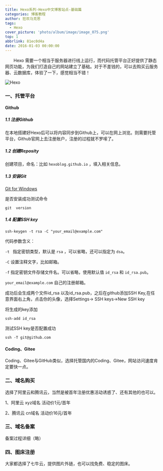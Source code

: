 ```yaml
---
title: Hexo系列-Hexo中文博客站点-基础篇
categories: 博客教程
author: 狂欢马克思
tags:
  - Hexo
cover_picture: 'photo/album/image/image_075.png'
top: 1
abbrlink: 81ec0d4a
date: 2016-01-03 00:00:00
---
```


&emsp;&emsp;Hexo 需要一个相当于服务器进行线上运行，而代码托管平台正好提供了静态网页功能，为我们打造自己的网站建立了基础。对于不差钱的，可以去购买云服务器、云数据库，体验了一下，感觉相当不错！

<!-- more -->

![Hexo](/photo/album/image_082.png "Hexo中文博客站点-基础篇")


### 一、托管平台

#### Github
 
##### 1.1 注册Github

在本地搭建好Hexo后可以将内容同步到Github上，可以在网上浏览。则需要托管平台，Github官网上去注册账户，注册的过程就不罗嗦了。

##### 1.2 创建Reposity

 创建项目，命名：比如 `hexoblog.github.io` ，填入相关信息。
 
##### 1.3 安装Git 

[Git for Windows](https://git-for-windows.github.io/)

是否安装成功测试命令

```
git  version

```

##### 1.4 配置SSH key

```
ssh-keygen -t rsa -C "your_email@example.com"

```

代码参数含义：

`-t ` 指定密钥类型，默认是 `rsa` ，可以省略，还可以指定为 `dsa`。

`-C`  设置注释文字，比如邮箱。

`-f` 指定密钥文件存储文件名。可以省略，使用默认值 `id_rsa` 和 `id_rsa.pub`。

`your_email@example.com`  自己的注册邮箱。

成功后会生成两个文件id_rsa 以及id_rsa.pub，之后在github添加SSH Key,在任意界面右上角，点击你的头像，选择Settings-> SSH keys->New SSH key 

将生成的key添加

```
ssh-add id_rsa 

```

测试SSH key是否配置成功

```
ssh -T git@github.com

```

#### Coding、Gitee

Coding、Gitee与GitHub类似，选择托管国内的Coding、Gitee，网站访问速度肯定要快一点。



### 二、域名购买

选择了阿里云和腾讯云，当然是被首年注册优惠活动诱惑了、还有其他的也可以。

1、阿里云 xyz域名 活动价1元/首年


2、腾讯云 cn域名 活动价16元/首年


### 三、域名备案

备案过程详细（略）

### 四、图床注册

大家都选择了七牛云，提供图片外链，也可以找免费、稳定的图床。



